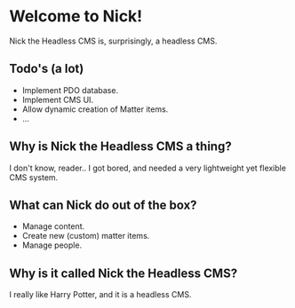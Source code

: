 # Welcome to Nick!

Nick the Headless CMS is, surprisingly, a headless CMS.

## Todo's (a lot)
- Implement PDO database.
- Implement CMS UI.
- Allow dynamic creation of Matter items.
- ...

## Why is Nick the Headless CMS a thing?
I don't know, reader..
I got bored, and needed a very lightweight yet flexible CMS system.

## What can Nick do out of the box?
- Manage content.
- Create new (custom) matter items.
- Manage people.

## Why is it called Nick the Headless CMS?
I really like Harry Potter, and it is a headless CMS.